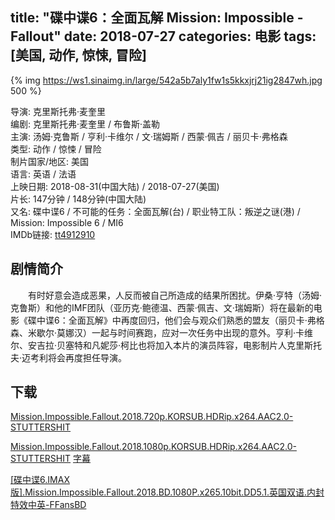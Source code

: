 title: "碟中谍6：全面瓦解 Mission: Impossible - Fallout"
date: 2018-07-27
categories: 电影
tags: [美国, 动作, 惊悚, 冒险]
---
{% img https://ws1.sinaimg.in/large/542a5b7aly1fw1s5kkxjrj21ig2847wh.jpg 500 %}

导演: 克里斯托弗·麦奎里  
编剧: 克里斯托弗·麦奎里 / 布鲁斯·盖勒  
主演: 汤姆·克鲁斯 / 亨利·卡维尔 / 文·瑞姆斯 / 西蒙·佩吉 / 丽贝卡·弗格森  
类型: 动作 / 惊悚 / 冒险  
制片国家/地区: 美国  
语言: 英语 / 法语  
上映日期: 2018-08-31(中国大陆) / 2018-07-27(美国)  
片长: 147分钟 / 148分钟(中国大陆)  
又名: 碟中谍6 / 不可能的任务：全面瓦解(台) / 职业特工队：叛逆之谜(港) / Mission: Impossible 6 / MI6  
IMDb链接: [tt4912910](http://www.imdb.com/title/tt4912910)

## 剧情简介

　　有时好意会造成恶果，人反而被自己所造成的结果所困扰。伊桑·亨特（汤姆·克鲁斯）和他的IMF团队（亚历克·鲍德温、西蒙·佩吉、文·瑞姆斯）将在最新的电影《碟中谍6：全面瓦解》中再度回归，他们会与观众们熟悉的盟友（丽贝卡·弗格森、米歇尔·莫娜汉）一起与时间赛跑，应对一次任务中出现的意外。亨利·卡维尔、安吉拉·贝塞特和凡妮莎·柯比也将加入本片的演员阵容，电影制片人克里斯托夫·迈考利将会再度担任导演。

## 下载

[Mission.Impossible.Fallout.2018.720p.KORSUB.HDRip.x264.AAC2.0-STUTTERSHIT](magnet:?xt=urn:btih:6E20636669DFE97D036013599DA7C6BE9EDF0853)

[Mission.Impossible.Fallout.2018.1080p.KORSUB.HDRip.x264.AAC2.0-STUTTERSHIT](magnet:?xt=urn:btih:04CD1E181EBE49D6BC4610D78CEE18DB0F764668) [字幕](https://www.lanzous.com/i221sxg)

[\[碟中谍6.IMAX版\].Mission.Impossible.Fallout.2018.BD.1080P.x265.10bit.DD5.1.英国双语.内封特效中英-FFansBD](magnet:?xt=urn:btih:763012608ED34159CC28512DD1BEF40382E1CF4C)
